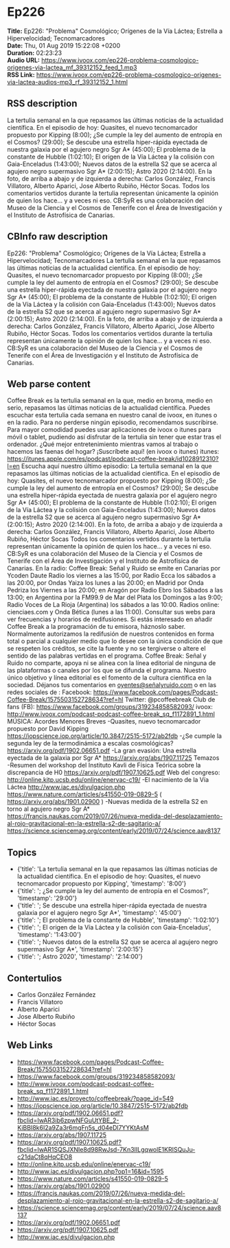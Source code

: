 # Ep226  
**Title:** Ep226: "Problema" Cosmológico; Orígenes de la Vía Láctea; Estrella a Hipervelocidad; Tecnomarcadores  
**Date:** Thu, 01 Aug 2019 15:22:08 +0200  
**Duration:** 02:23:23  
**Audio URL:** https://www.ivoox.com/ep226-problema-cosmologico-origenes-via-lactea_mf_39312152_feed_1.mp3  
**RSS Link:** https://www.ivoox.com/ep226-problema-cosmologico-origenes-via-lactea-audios-mp3_rf_39312152_1.html  

## RSS description
La tertulia semanal en la que repasamos las últimas noticias de la actualidad científica. En el episodio de hoy: Quasites, el nuevo tecnomarcador propuesto por Kipping (8:00); ¿Se cumple la ley del aumento de entropía en el Cosmos? (29:00); Se descube una estrella hiper-rápida eyectada de nuestra galaxia por el agujero negro Sgr A* (45:00); El problema de la constante de Hubble (1:02:10); El origen de la Vía Láctea y la colisión con Gaia-Enceladus (1:43:00); Nuevos datos de la estrella S2 que se acerca al agujero negro supermasivo Sgr A* (2:00:15); Astro 2020 (2:14:00). En la foto, de arriba a abajo y de izquierda a derecha: Carlos González, Francis Villatoro, Alberto Aparici, Jose Alberto Rubiño, Héctor Socas. Todos los comentarios vertidos durante la tertulia representan únicamente la opinión de quien los hace… y a veces ni eso. CB:SyR es una colaboración del Museo de la Ciencia y el Cosmos de Tenerife con el Área de Investigación y el Instituto de Astrofísica de Canarias.

## CBInfo raw description
Ep226: "Problema" Cosmológico; Orígenes de la Vía Láctea; Estrella a Hipervelocidad; Tecnomarcadores
La tertulia semanal en la que repasamos las últimas noticias de la actualidad científica. En el episodio de hoy: Quasites, el nuevo tecnomarcador propuesto por Kipping (8:00); ¿Se cumple la ley del aumento de entropía en el Cosmos? (29:00); Se descube una estrella hiper-rápida eyectada de nuestra galaxia por el agujero negro Sgr A* (45:00); El problema de la constante de Hubble (1:02:10); El origen de la Vía Láctea y la colisión con Gaia-Enceladus (1:43:00); Nuevos datos de la estrella S2 que se acerca al agujero negro supermasivo Sgr A* (2:00:15); Astro 2020 (2:14:00). En la foto, de arriba a abajo y de izquierda a derecha: Carlos González, Francis Villatoro, Alberto Aparici, Jose Alberto Rubiño, Héctor Socas. Todos los comentarios vertidos durante la tertulia representan únicamente la opinión de quien los hace… y a veces ni eso. CB:SyR es una colaboración del Museo de la Ciencia y el Cosmos de Tenerife con el Área de Investigación y el Instituto de Astrofísica de Canarias.


## Web parse content
Coffee Break es la tertulia semanal en la que, medio en broma, medio en serio, repasamos las últimas noticias de la actualidad científica. Puedes escuchar esta tertulia cada semana en nuestro canal de ivoox, en itunes o en la radio. Para no perderse ningún episodio, recomendamos suscribirse. Para mayor comodidad puedes usar aplicaciones de ivoox o itunes para móvil o tablet, pudiendo así disfrutar de la tertulia sin tener que estar tras el ordenador. ¿Qué mejor entretenimiento mientras vamos al trabajo o hacemos las faenas del hogar? ¡Suscríbete aquí! (en ivoox o itunes) itunes: https://itunes.apple.com/es/podcast/podcast-coffee-break/id1028912310?l=en Escucha aquí nuestro último episodio: La tertulia semanal en la que repasamos las últimas noticias de la actualidad científica. En el episodio de hoy: Quasites, el nuevo tecnomarcador propuesto por Kipping (8:00); ¿Se cumple la ley del aumento de entropía en el Cosmos? (29:00); Se descube una estrella hiper-rápida eyectada de nuestra galaxia por el agujero negro Sgr A* (45:00); El problema de la constante de Hubble (1:02:10); El origen de la Vía Láctea y la colisión con Gaia-Enceladus (1:43:00); Nuevos datos de la estrella S2 que se acerca al agujero negro supermasivo Sgr A* (2:00:15); Astro 2020 (2:14:00). En la foto, de arriba a abajo y de izquierda a derecha: Carlos González, Francis Villatoro, Alberto Aparici, Jose Alberto Rubiño, Héctor Socas Todos los comentarios vertidos durante la tertulia representan únicamente la opinión de quien los hace… y a veces ni eso. CB:SyR es una colaboración del Museo de la Ciencia y el Cosmos de Tenerife con el Área de Investigación y el Instituto de Astrofísica de Canarias. En la radio: Coffee Break: Señal y Ruido se emite en Canarias por Ycoden Daute Radio los viernes a las 15:00, por Radio Ecca los sábados a las 20:00, por Ondas Yaiza los lunes a las 20:00; en Madrid por Onda Pedriza los Viernes a las 20:00; en Aragón por Radio Ebro los Sábados a las 13:00; en Argentina por la FM99.9 de Mar del Plata los Domingos a las 9:00; Radio Voces de La Rioja (Argentina) los sábados a las 10:00. Radios online: cienciaes.com y Onda Bética (lunes a las 11:00). Consultar sus webs para ver frecuencias y horarios de redifusiones. Si estás interesado en añadir Coffee Break a la programación de tu emisora, háznoslo saber. Normalmente autorizamos la redifusión de nuestros contenidos en forma total o parcial a cualquier medio que lo desee con la única condición de que se respeten los créditos, se cite la fuente y no se tergiverse o altere el sentido de las palabras vertidas en el programa. Coffee Break: Señal y Ruido no comparte, apoya ni se alinea con la línea editorial de ninguna de las plataformas o canales por los que se difunda el programa. Nuestro único objetivo y línea editorial es el fomento de la cultura científica en la sociedad. Déjanos tus comentarios en oyentes@señalyruido.com o en las redes sociales de : Facebook: https://www.facebook.com/pages/Podcast-Coffee-Break/1575503152728634?ref=hl Twitter: @pcoffeebreak Club de fans (FB): https://www.facebook.com/groups/319234858582093/ ivoox: http://www.ivoox.com/podcast-podcast-coffee-break_sq_f1172891_1.html MÚSICA: Acordes Menores Breves -Quasites, nuevo tecnomarcador propuesto por David Kipping https://iopscience.iop.org/article/10.3847/2515-5172/ab2fdb -¿Se cumple la segunda ley de la termodinámica a escalas cosmológicas? https://arxiv.org/pdf/1902.06651.pdf -La gran evasión: Una estrella eyectada de la galaxia por Sgr A* https://arxiv.org/abs/1907.11725 Temazos -Resumen del workshop del Instituto Kavli de Física Teórica sobre la discrepancia de H0 https://arxiv.org/pdf/1907.10625.pdf Web del congreso: http://online.kitp.ucsb.edu/online/enervac-c19/ -El nacimiento de la Vía Láctea http://www.iac.es/divulgacion.php https://www.nature.com/articles/s41550-019-0829-5 ( https://arxiv.org/abs/1901.02900 ) -Nuevas medida de la estrella S2 en torno al agujero negro Sgr A* https://francis.naukas.com/2019/07/26/nueva-medida-del-desplazamiento-al-rojo-gravitacional-en-la-estrella-s2-de-sagitario-a/ https://science.sciencemag.org/content/early/2019/07/24/science.aav8137

## Topics
- {'title': 'La tertulia semanal en la que repasamos las últimas noticias de la actualidad científica. En el episodio de hoy: Quasites, el nuevo tecnomarcador propuesto por Kipping', 'timestamp': '8:00'}
- {'title': '; ¿Se cumple la ley del aumento de entropía en el Cosmos?', 'timestamp': '29:00'}
- {'title': '; Se descube una estrella hiper-rápida eyectada de nuestra galaxia por el agujero negro Sgr A*', 'timestamp': '45:00'}
- {'title': '; El problema de la constante de Hubble', 'timestamp': '1:02:10'}
- {'title': '; El origen de la Vía Láctea y la colisión con Gaia-Enceladus', 'timestamp': '1:43:00'}
- {'title': '; Nuevos datos de la estrella S2 que se acerca al agujero negro supermasivo Sgr A*', 'timestamp': '2:00:15'}
- {'title': '; Astro 2020', 'timestamp': '2:14:00'}
## Contertulios
- Carlos González Fernández
- Francis Villatoro
- Alberto Aparici
- Jose Alberto Rubiño
- Héctor Socas
## Web Links
- https://www.facebook.com/pages/Podcast-Coffee-Break/1575503152728634?ref=hl
- https://www.facebook.com/groups/319234858582093/
- http://www.ivoox.com/podcast-podcast-coffee-break_sq_f1172891_1.html
- http://www.iac.es/proyecto/coffeebreak/?page_id=549
- https://iopscience.iop.org/article/10.3847/2515-5172/ab2fdb
- https://arxiv.org/pdf/1902.06651.pdf?fbclid=IwAR3ib6zpwNFGuUtYBE_2-KiBBI8k6I2a9Za3r6mgFn5s_d04eDl7YYKtAsM
- https://arxiv.org/abs/1907.11725
- https://arxiv.org/pdf/1907.10625.pdf?fbclid=IwAR1SQSJXNIe8d98RwJsd-7Kn3IILgqwolE1KRISQuJu-c21daCt8qHqCEO8
- http://online.kitp.ucsb.edu/online/enervac-c19/
- http://www.iac.es/divulgacion.php?op1=16&id=1595
- https://www.nature.com/articles/s41550-019-0829-5
- https://arxiv.org/abs/1901.02900
- https://francis.naukas.com/2019/07/26/nueva-medida-del-desplazamiento-al-rojo-gravitacional-en-la-estrella-s2-de-sagitario-a/
- https://science.sciencemag.org/content/early/2019/07/24/science.aav8137
- https://arxiv.org/pdf/1902.06651.pdf
- https://arxiv.org/pdf/1907.10625.pdf
- http://www.iac.es/divulgacion.php